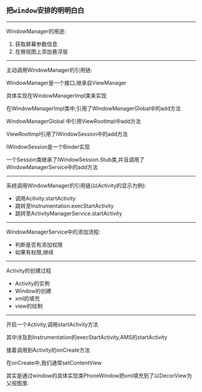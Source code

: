 `把window安排的明明白白`
----------------

---
WindowManager的用途:

1. 获取屏幕参数信息
2. 在根视图上添加悬浮层

---
主动调用WindowManager的引用链:

WindowManager是一个接口,继承自ViewManager

具体实现在WindowManagerImpl类来实现

在WindowManagerImpl类中,引用了WindowManagerGlobal中的add方法

WindowManagerGlobal 中引用ViewRootImpl中add方法

ViewRootImpl引用了IWindowSession中的add方法

IWindowSession是一个Binder实现

一个Session类继承了IWindowSession.Stub类,并且调用了WindowManagerService中的add方法

---

系统调用WindowManager的引用链(以Activity的显示为例):

- 调用Activity.startActivity
- 跳转至Instrumentation.execStartActivity
- 跳转至ActivityManagerService.startActivity


---

WindowManagerService中的添加流程:
- 判断是否有添加权限
- 如果有权限,继续



---

Activity的创建过程
- Activity的实例
- Window的创建
- xml的填充
- view的绘制

---

开启一个Activity,调用startActivity方法

其中涉及到Instrumentation的execStartActivity,AMS的startActivity

接着调用到Activity的onCreate方法

在onCreate中,我们通常setContentView

其实是通过window的具体实现类PhoneWindow把xml填充到了以DecorView为父视图里.






